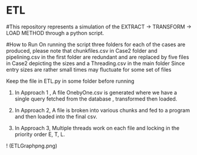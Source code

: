 # ETL

#This repository represents a simulation of  the EXTRACT -> TRANSFORM -> LOAD METHOD through a python script.

#How to Run
On running the script three folders for each of the cases are produced, please note that chunkfiles.csv in Case2 folder and 
pipelining.csv in the first folder are redundant and are replaced by five files in Case2 depicting the sizes and a Threading.csv in the main folder
Since entry sizes are rather small times may fluctuate for some set of files

Keep the file in ETL.py in some folder before running 

1. In Approach 1 , A file OnebyOne.csv is generated where we have  a single query  fetched from the database , transformed then loaded.

2. In Approach 2, A file is broken into various chunks and fed to a program and then loaded into the final csv.

3. In Approach 3, Multiple threads work on each file and locking in the  priority order E, T, L.

! (ETLGraphpng.png)


